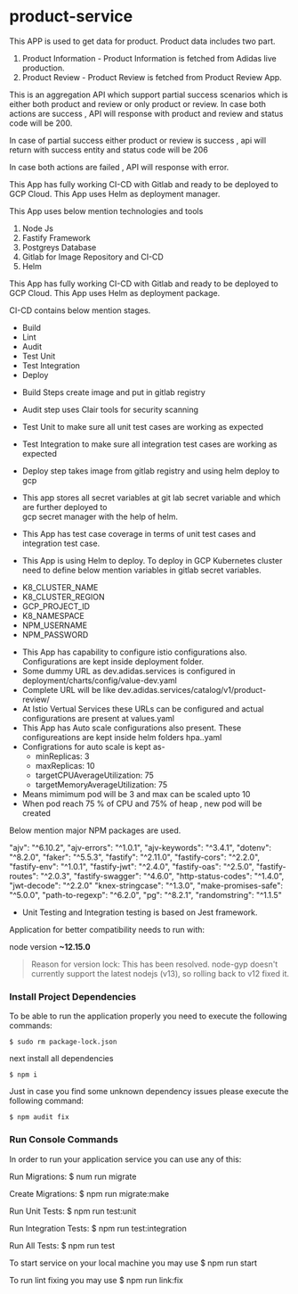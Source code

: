 # product-service
This APP is used to get data for product. Product data includes two part.
1. Product Information - Product Information is fetched from Adidas live production.
2. Product Review - Product Review is fetched from Product Review App.


This is an aggregation API which  support partial success scenarios 
which is either both product and review or only product or review.
In case both actions are success , API will response with product and review
and status code will be 200.

In case of partial success either product or review is success , api will return
with success entity and status code will be 206

In case both actions are failed , API will response with error.



This App has fully working CI-CD with Gitlab and ready to be deployed to GCP Cloud.
This App uses Helm as deployment manager. 


This App uses below mention technologies and tools
1. Node Js 
2. Fastify Framework
3. Postgreys Database 
4. Gitlab for Image Repository and CI-CD
5. Helm 

This App has fully working CI-CD with Gitlab and ready to be deployed to GCP Cloud.
This App uses Helm as deployment package. 

CI-CD contains below mention stages.
* Build
* Lint 
* Audit
* Test Unit
* Test Integration 
* Deploy

- Build Steps create image and put in gitlab registry
- Audit step uses Clair tools for security scanning 
- Test Unit to make sure all unit test cases are working as expected
- Test Integration to make sure all integration test cases are working as expected
- Deploy step takes image from gitlab  registry and using helm deploy to gcp

- This app stores all secret variables at git lab secret variable and which are further  deployed to  
gcp secret manager with the help of helm.

- This App has test case coverage in terms of unit test cases and  integration test case.

- This App is using Helm to deploy. To deploy in GCP Kubernetes cluster need to define below mention 
variables in gitlab secret variables.

* K8_CLUSTER_NAME
* K8_CLUSTER_REGION
* GCP_PROJECT_ID
* K8_NAMESPACE
* NPM_USERNAME
* NPM_PASSWORD

- This App has capability to configure istio configurations also. Configurations are kept 
inside deployment folder.
- Some dummy URL as dev.adidas.services is configured in deployment/charts/config/value-dev.yaml 
- Complete URL will be like dev.adidas.services/catalog/v1/product-review/
- At Istio Vertual Services these URLs can be configured and actual configurations are present at values.yaml 
- This App has Auto scale configurations also present. These configureations are kept inside helm folders hpa..yaml
- Configrations for auto scale is kept as-
   * minReplicas: 3
   * maxReplicas: 10
   * targetCPUAverageUtilization: 75
   * targetMemoryAverageUtilization: 75
- Means mimimum pod will be 3 and max can be scaled upto 10
- When pod reach 75 % of CPU and 75% of heap , new pod will be created

Below mention major NPM packages are used.

"ajv": "^6.10.2",
"ajv-errors": "^1.0.1",
"ajv-keywords": "^3.4.1",
"dotenv": "^8.2.0",
"faker": "^5.5.3",
"fastify": "^2.11.0",
"fastify-cors": "^2.2.0",
"fastify-env": "^1.0.1",
"fastify-jwt": "^2.4.0",
"fastify-oas": "^2.5.0",
"fastify-routes": "^2.0.3",
"fastify-swagger": "^4.6.0",
"http-status-codes": "^1.4.0",
"jwt-decode": "^2.2.0"
"knex-stringcase": "^1.3.0",
"make-promises-safe": "^5.0.0",
"path-to-regexp": "^6.2.0",
"pg": "^8.2.1",
"randomstring": "^1.1.5"

- Unit Testing and Integration testing is based on Jest framework.


Application for better compatibility needs to run with:

node version **~12.15.0**

> Reason for version lock: This has been resolved. node-gyp doesn't
> currently support the latest nodejs (v13), so rolling back to v12
> fixed it.


### Install Project Dependencies

To be able to run the application properly you need to execute the
following commands:

    $ sudo rm package-lock.json

next install all dependencies

    $ npm i

Just in case you find some unknown dependency issues please execute
the following command:

    $ npm audit fix


### Run Console Commands

In order to run your application service
you can use any of this:

Run Migrations:
    $ num run migrate

Create Migrations:
    $ npm run migrate:make

Run Unit Tests:
    $ npm run test:unit

Run Integration Tests:
    $ npm run test:integration

Run All Tests:
    $ npm run test

To start service on your local machine you may use
    $ npm run start

To run lint fixing you may use
    $ npm run link:fix

